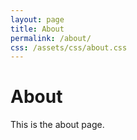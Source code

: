 ```yaml
---
layout: page
title: About
permalink: /about/
css: /assets/css/about.css
---
```


# About

This is the about page.


